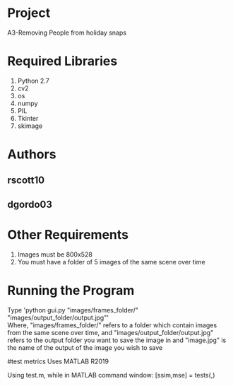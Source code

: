 # Project #
A3-Removing People from holiday snaps

# Required Libraries #
1. Python 2.7
2. cv2
3. os
4. numpy
5. PIL
6. Tkinter
7. skimage

# Authors #
## rscott10 ##
## dgordo03 ##

# Other Requirements #
1. Images must be 800x528
2. You must have a folder of 5 images of the same scene over time

# Running the Program #
Type 'python gui.py "images/frames_folder/" "images/output_folder/output.jpg"'  
Where, "images/frames_folder/" refers to a folder which contain images from the same scene over time, and "images/output_folder/output.jpg" refers to the output folder you want to save the image in and "image.jpg" is the name of the output of the image you wish to save

#test metrics
Uses MATLAB R2019

Using test.m, while in MATLAB command window:
	[ssim,mse] = tests(<image>,<groundTruth>)